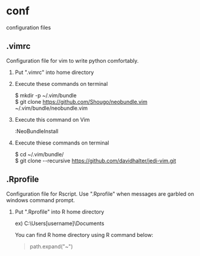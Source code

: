 # conf
configuration files

## .vimrc
Configuration file for vim to write  python comfortably.

1. Put ".vimrc" into home directory

2. Execute these commands on terminal

    $ mkdir -p ~/.vim/bundle  
    $ git clone https://github.com/Shougo/neobundle.vim ~/.vim/bundle/neobundle.vim

3. Execute this command on Vim

    :NeoBundleInstall

4. Execute thiese commands on terminal

    $ cd ~/.vim/bundle/  
    $ git clone --recursive https://github.com/davidhalter/jedi-vim.git
    
## .Rprofile
Configuration file for Rscript.
Use ".Rprofile" when messages are garbled on windows command prompt.

1. Put ".Rprofile" into R home directory

    ex) C:\Users\[username]\Documents

    You can find R home directory using R command below:

    > path.expand("~")
